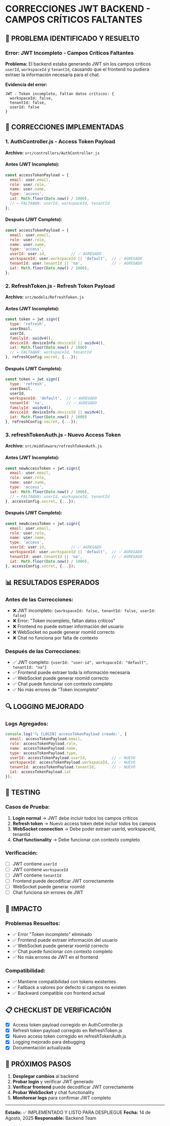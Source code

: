 # CORRECCIONES JWT BACKEND - CAMPOS CRÍTICOS FALTANTES

## 🚨 PROBLEMA IDENTIFICADO Y RESUELTO

### **Error: JWT Incompleto - Campos Críticos Faltantes**

**Problema:** El backend estaba generando JWT sin los campos críticos `userId`, `workspaceId` y `tenantId`, causando que el frontend no pudiera extraer la información necesaria para el chat.

**Evidencia del error:**
```
JWT - Token incompleto, faltan datos críticos: {
  workspaceId: false, 
  tenantId: false, 
  userId: false
}
```

## 🔧 CORRECCIONES IMPLEMENTADAS

### **1. AuthController.js - Access Token Payload**

**Archivo:** `src/controllers/AuthController.js`

#### **Antes (JWT Incompleto):**
```javascript
const accessTokenPayload = {
  email: user.email,
  role: user.role,
  name: user.name,
  type: 'access',
  iat: Math.floor(Date.now() / 1000),
  // ← FALTABAN: userId, workspaceId, tenantId
};
```

#### **Después (JWT Completo):**
```javascript
const accessTokenPayload = {
  email: user.email,
  role: user.role,
  name: user.name,
  type: 'access',
  userId: user.id,           // ✅ AGREGADO
  workspaceId: user.workspaceId || 'default',  // ✅ AGREGADO
  tenantId: user.tenantId || 'na',             // ✅ AGREGADO
  iat: Math.floor(Date.now() / 1000),
};
```

### **2. RefreshToken.js - Refresh Token Payload**

**Archivo:** `src/models/RefreshToken.js`

#### **Antes (JWT Incompleto):**
```javascript
const token = jwt.sign({
  type: 'refresh',
  userEmail,
  userId,
  familyId: uuidv4(),
  deviceId: deviceInfo.deviceId || uuidv4(),
  iat: Math.floor(Date.now() / 1000)
  // ← FALTABAN: workspaceId, tenantId
}, refreshConfig.secret, {...});
```

#### **Después (JWT Completo):**
```javascript
const token = jwt.sign({
  type: 'refresh',
  userEmail,
  userId,
  workspaceId: 'default',  // ✅ AGREGADO
  tenantId: 'na',          // ✅ AGREGADO
  familyId: uuidv4(),
  deviceId: deviceInfo.deviceId || uuidv4(),
  iat: Math.floor(Date.now() / 1000)
}, refreshConfig.secret, {...});
```

### **3. refreshTokenAuth.js - Nuevo Access Token**

**Archivo:** `src/middleware/refreshTokenAuth.js`

#### **Antes (JWT Incompleto):**
```javascript
const newAccessToken = jwt.sign({
  email: user.email,
  role: user.role,
  name: user.name,
  type: 'access',
  iat: Math.floor(Date.now() / 1000),
  // ← FALTABAN: userId, workspaceId, tenantId
}, accessConfig.secret, {...});
```

#### **Después (JWT Completo):**
```javascript
const newAccessToken = jwt.sign({
  email: user.email,
  role: user.role,
  name: user.name,
  type: 'access',
  userId: user.id,           // ✅ AGREGADO
  workspaceId: user.workspaceId || 'default',  // ✅ AGREGADO
  tenantId: user.tenantId || 'na',             // ✅ AGREGADO
  iat: Math.floor(Date.now() / 1000),
}, accessConfig.secret, {...});
```

## 📊 RESULTADOS ESPERADOS

### **Antes de las Correcciones:**
- ❌ JWT incompleto: `{workspaceId: false, tenantId: false, userId: false}`
- ❌ Error: "Token incompleto, faltan datos críticos"
- ❌ Frontend no puede extraer información del usuario
- ❌ WebSocket no puede generar roomId correcto
- ❌ Chat no funciona por falta de contexto

### **Después de las Correcciones:**
- ✅ JWT completo: `{userId: "user-id", workspaceId: "default", tenantId: "na"}`
- ✅ Frontend puede extraer toda la información necesaria
- ✅ WebSocket puede generar roomId correcto
- ✅ Chat puede funcionar con contexto completo
- ✅ No más errores de "Token incompleto"

## 🔍 LOGGING MEJORADO

### **Logs Agregados:**
```javascript
console.log('🔍 [LOGIN] accessTokenPayload creado:', { 
  email: accessTokenPayload.email, 
  role: accessTokenPayload.role, 
  name: accessTokenPayload.name,
  type: accessTokenPayload.type,
  userId: accessTokenPayload.userId,           // ✅ NUEVO
  workspaceId: accessTokenPayload.workspaceId, // ✅ NUEVO
  tenantId: accessTokenPayload.tenantId,       // ✅ NUEVO
  iat: accessTokenPayload.iat 
});
```

## 🧪 TESTING

### **Casos de Prueba:**
1. **Login normal** → JWT debe incluir todos los campos críticos
2. **Refresh token** → Nuevo access token debe incluir todos los campos
3. **WebSocket connection** → Debe poder extraer userId, workspaceId, tenantId
4. **Chat functionality** → Debe funcionar con contexto completo

### **Verificación:**
- [ ] JWT contiene `userId`
- [ ] JWT contiene `workspaceId`
- [ ] JWT contiene `tenantId`
- [ ] Frontend puede decodificar JWT correctamente
- [ ] WebSocket puede generar roomId
- [ ] Chat funciona sin errores de JWT

## 🎯 IMPACTO

### **Problemas Resueltos:**
- ✅ Error "Token incompleto" eliminado
- ✅ Frontend puede extraer información del usuario
- ✅ WebSocket puede generar roomId correcto
- ✅ Chat puede funcionar con contexto completo
- ✅ No más errores de JWT en el frontend

### **Compatibilidad:**
- ✅ Mantiene compatibilidad con tokens existentes
- ✅ Fallback a valores por defecto si campos no existen
- ✅ Backward compatible con frontend actual

## 📋 CHECKLIST DE VERIFICACIÓN

- [x] Access token payload corregido en AuthController.js
- [x] Refresh token payload corregido en RefreshToken.js
- [x] Nuevo access token corregido en refreshTokenAuth.js
- [x] Logging mejorado para debugging
- [x] Documentación actualizada

## 🚀 PRÓXIMOS PASOS

1. **Desplegar cambios** al backend
2. **Probar login** y verificar JWT generado
3. **Verificar frontend** puede decodificar JWT correctamente
4. **Probar WebSocket** y chat functionality
5. **Monitorear logs** para confirmar JWT completo

---

**Estado:** ✅ IMPLEMENTADO Y LISTO PARA DESPLIEGUE
**Fecha:** 14 de Agosto, 2025
**Responsable:** Backend Team
